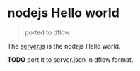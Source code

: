 nodejs Hello world
===

> ported to dflow

The [server.js](./server.js) is the nodejs Hello world.

**TODO** port it to server.json in dflow format.
